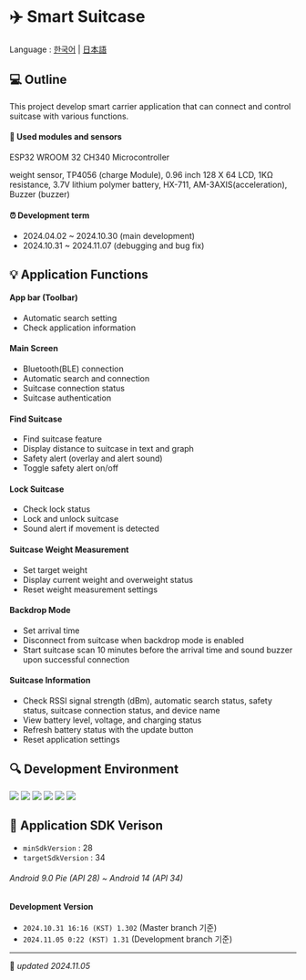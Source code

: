 # ✈️  Smart Suitcase

Language :
[한국어](/README.md) | [日本語](/lang/README_JA.md)

## 💻 Outline
This project develop smart carrier application that can connect and control suitcase with various functions.

#### 🧷 Used modules and sensors
ESP32 WROOM 32 CH340 Microcontroller

weight sensor, TP4056 (charge Module), 0.96 inch 128 X 64 LCD, 1KΩ resistance, 3.7V lithium polymer battery, HX-711, AM-3AXIS(acceleration), Buzzer (buzzer)

#### ⏰ Development term
- 2024.04.02 ~ 2024.10.30 (main development)
- 2024.10.31 ~ 2024.11.07 (debugging and bug fix)

## 💡 Application Functions
#### App bar (Toolbar)
- Automatic search setting
- Check application information
#### Main Screen
- Bluetooth(BLE) connection
- Automatic search and connection
- Suitcase connection status
- Suitcase authentication
#### Find Suitcase
- Find suitcase feature
- Display distance to suitcase in text and graph
- Safety alert (overlay and alert sound)
- Toggle safety alert on/off
#### Lock Suitcase
- Check lock status
- Lock and unlock suitcase
- Sound alert if movement is detected
#### Suitcase Weight Measurement
- Set target weight
- Display current weight and overweight status
- Reset weight measurement settings
#### Backdrop Mode
- Set arrival time
- Disconnect from suitcase when backdrop mode is enabled
- Start suitcase scan 10 minutes before the arrival time and sound buzzer upon successful connection
#### Suitcase Information
- Check RSSI signal strength (dBm), automatic search status, safety status, suitcase connection status, and device name
- View battery level, voltage, and charging status
- Refresh battery status with the update button
- Reset application settings

## 🔍 Development Environment
<img src="https://img.shields.io/badge/Android Studio%20-3DDC84?style=flat&logo=Android&logoColor=white"/>  <img src="https://img.shields.io/badge/Arduino%20-00878F?style=flat&logo=Arduino&logoColor=white"/>  <img src="https://img.shields.io/badge/C %20-A8B9CC?style=flat&logo=C&logoColor=white"/> <img src="https://img.shields.io/badge/Java %20-007396?style=flat&logo=Java&logoColor=white"/> <img src="https://img.shields.io/badge/Git %20-F05032?style=flat&logo=Git&logoColor=white"/> <img src="https://img.shields.io/badge/Github %20-181717?style=flat&logo=Github&logoColor=white"/>

## 📲 Application SDK Verison
- `minSdkVersion` : 28
- `targetSdkVersion` : 34

###### *Android 9.0 Pie (API 28) ~ Android 14 (API 34)* 

#### Development Version
- `2024.10.31 16:16 (KST) 1.302` (Master branch 기준)<br>
- `2024.11.05 0:22 (KST) 1.31` (Development branch 기준)

------
📌 *updated 2024.11.05*
